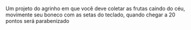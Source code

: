 Um projeto do agrinho em que você deve coletar as frutas caindo do céu, movimente seu boneco com as setas do teclado, quando chegar a 20 pontos será parabenizado
